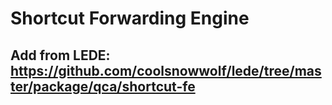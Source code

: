 # Shortcut Forwarding Engine

## Add from LEDE: https://github.com/coolsnowwolf/lede/tree/master/package/qca/shortcut-fe
